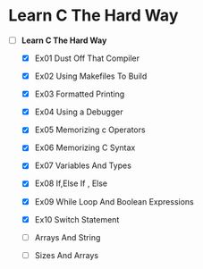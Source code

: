 # Learn C The Hard Way 
-  [ ] **Learn C The Hard Way**
	- [x] Ex01 Dust Off That Compiler 
	- [x] Ex02 Using Makefiles To Build 
	- [x] Ex03 Formatted Printing 
	- [x] Ex04 Using a Debugger 
	- [x] Ex05 Memorizing c Operators 
	- [x] Ex06 Memorizing C Syntax
	- [x] Ex07 Variables And Types 
	- [x] Ex08 If,Else If , Else 
	- [x] Ex09 While Loop And Boolean Expressions
	- [x] Ex10 Switch Statement 
	- [ ] Arrays And String 
	- [ ] Sizes And Arrays 


